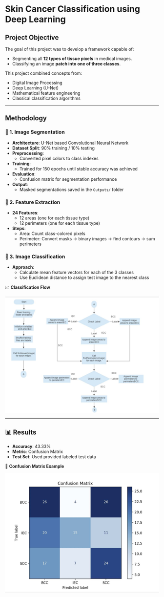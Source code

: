 # Skin Cancer Classification using Deep Learning

## Project Objective

The goal of this project was to develop a framework capable of:
-  Segmenting all **12 types of tissue pixels** in medical images.
-  Classifying an image **patch into one of three classes**.

This project combined concepts from:
- Digital Image Processing  
- Deep Learning (U-Net)  
- Mathematical feature engineering  
- Classical classification algorithms

---

##  Methodology

### 🔹 1. Image Segmentation

- **Architecture**: U-Net based Convolutional Neural Network
- **Dataset Split**: 90% training / 10% testing
- **Preprocessing**:
  - Converted pixel colors to class indexes
- **Training**:
  - Trained for 150 epochs until stable accuracy was achieved
- **Evaluation**:
  - Confusion matrix for segmentation performance
- **Output**:
  - Masked segmentations saved in the `Outputs/` folder


### 🔹 2. Feature Extraction

- **24 Features**:
  - 12 areas (one for each tissue type)
  - 12 perimeters (one for each tissue type)
- **Steps**:
  - Area: Count class-colored pixels
  - Perimeter: Convert masks → binary images → find contours → sum perimeters

### 🔹 3. Image Classification

- **Approach**:
  - Calculate mean feature vectors for each of the 3 classes
  - Use Euclidean distance to assign test image to the nearest class

📈 **Classification Flow**

![Classification Flow](images/flow_diagram.jpg)

---

## 📊 Results

-  **Accuracy**: 43.33%
-  **Metric**: Confusion Matrix
-  **Test Set**: Used provided labeled test data

📸 **Confusion Matrix Example**

![Confusion Matrix](images/confusion_matrix.jpg)

